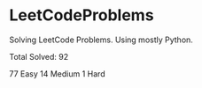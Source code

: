 # LeetCodeProblems
Solving LeetCode Problems. Using mostly Python. 

Total Solved: 92

77 Easy
14 Medium 
1 Hard
